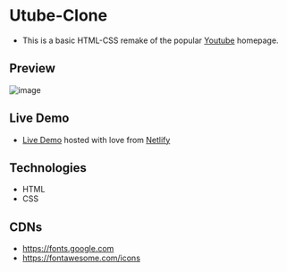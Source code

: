 # Utube-Clone
- This is a basic HTML-CSS remake of the popular [Youtube](https://youtube.com) homepage.

## Preview
![image](https://user-images.githubusercontent.com/46686100/69888400-df3aab00-12eb-11ea-8bbc-9fa4077d9fa0.png)

## Live Demo
- [Live Demo](https://utube-clone.netlify.com/) hosted with love from [Netlify](https://www.netlify.com/)
## Technologies
- HTML
- CSS

## CDNs
- https://fonts.google.com
- https://fontawesome.com/icons

